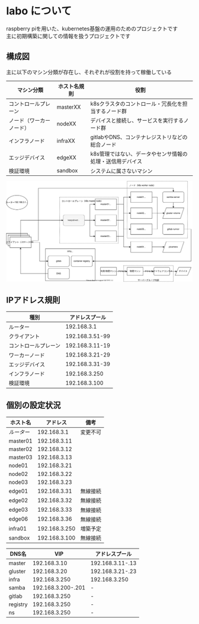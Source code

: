 # labo について

raspberry piを用いた、kubernetes基盤の運用のためのプロジェクトです  
主に初期構築に関しての情報を扱うプロジェクトです

## 構成図

主に以下のマシン分類が存在し、それぞれが役割を持って稼働している  

|マシン分類|ホスト名規則|役割|
|-|-|-|
コントロールプレーン| masterXX | k8sクラスタのコントロール・冗長化を担当するノード群
ノード（ワーカーノード）| nodeXX | デバイスと接続し、サービスを実行するノード群
インフラノード| infraXX | gitlabやDNS、コンテナレジストリなどの総合ノード
エッジデバイス| edgeXX | k8s管理ではない、データやセンサ情報の処理・送信用デバイス
検証環境| sandbox | システムに属さないマシン

![ydl](./fig.drawio.svg)

## IPアドレス規則

種別|アドレスプール
-|-
ルーター|192.168.3.1
クライアント|192.168.3.51-99
コントロールプレーン|192.168.3.11-19
ワーカーノード|192.168.3.21-29
エッジデバイス|192.168.3.31-39
インフラノード|192.168.3.250
検証環境|192.168.3.100

## 個別の設定状況

ホスト名|アドレス|備考
-|-|-
*ルーター*|192.168.3.1|変更不可
master01|192.168.3.11
master02|192.168.3.12
master03|192.168.3.13
node01|192.168.3.21
node02|192.168.3.22
node03|192.168.3.23
edge01|192.168.3.31|無線接続
edge02|192.168.3.32|無線接続
edge03|192.168.3.33|無線接続
edge06|192.168.3.36|無線接続
infra01|192.168.3.250|増築予定
sandbox|192.168.3.100|無線接続

DNS名|VIP|アドレスプール
-|-|-
master|192.168.3.10|192.168.3.11-.13 
gluster|192.168.3.20|192.168.3.21-.23 
infra|192.168.3.250|192.168.3.250
samba|192.168.3.200-.201|- 
gitlab|192.168.3.250|- 
registry|192.168.3.250|- 
ns|192.168.3.250|- 
